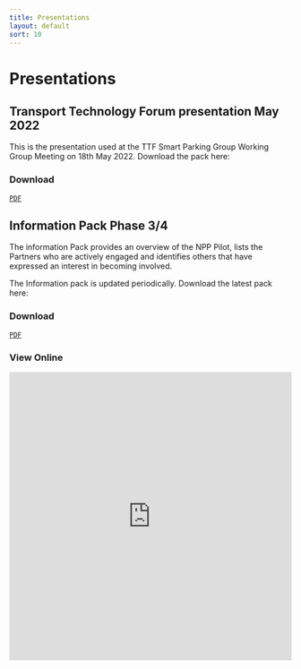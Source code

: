 ```yaml
---
title: Presentations
layout: default
sort: 10
---
```

# Presentations

## Transport Technology Forum presentation May 2022
This is the presentation used at the TTF Smart Parking Group Working Group Meeting on 18th May 2022. Download the pack here:

### Download
<a download href="https://npp-uk.org/assets/pdf/TTF-May-2022.pdf"><code class="language-plaintext highlighter-rouge notranslate">PDF</code></a>
<br/>

## Information Pack Phase 3/4
The information Pack provides an overview of the NPP Pilot, lists the Partners who are actively engaged and identifies others that have expressed an interest in becoming involved.

The Information pack is updated periodically.  Download the latest pack here:

### Download
<a download href="https://npp-uk.org/assets/pdf/information-pack-phase-3.pdf"><code class="language-plaintext highlighter-rouge notranslate">PDF</code></a>
<br/>

### View Online
<iframe src="https://npp-uk.org/assets/pdf/information-pack-phase-3.pdf" width='100%' height='515px' frameborder='0'>


